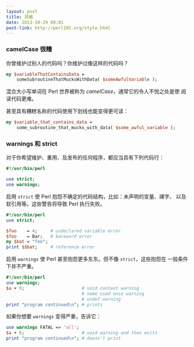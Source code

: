```yaml
---
layout: post
title: 风格
date: 2013-10-29 09:01
post-link: http://perl101.org/style.html
---
```


### camelCase 很糟

你曾维护过别人的代码吗？你维护过像这样的代码吗？

```perl
my $variableThatContainsData =
    someSubroutineThatMucksWithData( $someAwfulVariable );
```

混合大小写单词在 Perl 世界被称为 *camelCase*，通常它的令人不悦之处是使
阅读代码更难。

甚至具有糟糕名称的代码使用下划线也能变得更可读：

```perl
my $variable_that_contains_data = 
    some_subroutine_that_mucks_with_data( $some_awful_variable );
```

### warnings 和 strict

对于你希望维护、重用、及发布的任何程序，都应当具有下列代码行：

```perl
#!/usr/bin/perl

use strict;
use warnings;
```

启用 `strict` 使 Perl 抱怨不确定的代码结构，比如：未声明的变量、祼字、
以及软引用等。这些警告将导致 Perl 执行失败。

```perl
#!/usr/bin/perl
use strict;

$foo    = 4;     # undeclared variable error
$foo    = Bar;   # bareword error
my $bat = "foo";
print $$bat;     # reference error
```

启用 `warnings` 使 Perl 甚至抱怨更多东东。但不像 `strict`，这些抱怨在
一般条件下并不严重。

```perl
#!/usr/bin/perl
use warnings;
$a + 0;                      # void context warning
                             # name used once warning
                             # undef warning
print "program continued\n"; # prints
```

如果你想要 `warnings` 变得严重，告诉它：

```perl
use warnings FATAL => 'all';
$a + 0;                      # void warning and then exits
print "program continued\n"; # doesn't print
```
